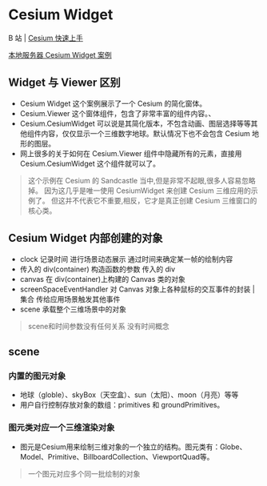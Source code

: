 # Cesium Widget

B 站 | [Cesium 快速上手](https://www.bilibili.com/video/BV1B7411G7HP?t=902)

[本地服务器 Cesium Widget 案例](http://localhost:8080/Apps/Sandcastle/index.html?src=Cesium%20Widget.html)

## Widget 与 Viewer 区别

- Cesium Widget 这个案例展示了一个 Cesium 的简化窗体。
- Cesium.Viewer 这个窗体组件，包含了非常丰富的组件内容。、
- Cesium.CesiumWidget 可以说是其简化版本，不包含动画、图层选择等等其他组件内容，仅仅显示一个三维数字地球。默认情况下也不会包含 Cesium 地形的图层。
- 网上很多的关于如何在 Cesium.Viewer 组件中隐藏所有的元素，直接用 Cesium.CesiumWidget 这个组件就可以了。

> 这个示例在 Cesium 的 Sandcastle 当中,但是非常不起眼,很多人容易忽略掉。
> 因为这几乎是唯一使用 CesiumWidget 来创建 Cesium 三维应用的示例了。
> 但这并不代表它不重要,相反，它才是真正创建 Cesium 三维窗口的核心类。

## Cesium Widget 内部创建的对象

- clock 记录时间 进行场景动态展示 通过时间来确定某一帧的绘制内容
- 传入的 div(container) 构造函数的参数 传入的 div
- canvas 在 div(container)上构建的 Canvas 类的对象
- screenSpaceEventHandler 对 Canvas 对象上各种鼠标的交互事件的封装 | 集合 传给应用场景触发其他事件
- scene 承载整个三维场景中的对象

> scene和时间参数没有任何关系 没有时间概念

## scene

### 内置的图元对象

- 地球（globle）、skyBox（天空盒）、sun（太阳）、moon（月亮）等等
- 用户自行控制存放对象的数组：primitives 和 groundPrimitives。

### 图元类对应一个三维渲染对象

- 图元是Cesium用来绘制三维对象的一个独立的结构。图元类有：Globe、Model、Primitive、BillboardCollection、ViewportQuad等。

> 一个图元对应多个同一批绘制的对象